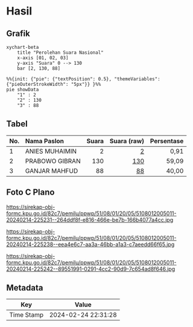 # Hasil

## Grafik

```mermaid
xychart-beta
    title "Perolehan Suara Nasional"
    x-axis [01, 02, 03]
    y-axis "Suara" 0 --> 130
    bar [2, 130, 88]
```

```mermaid
%%{init: {"pie": {"textPosition": 0.5}, "themeVariables": {"pieOuterStrokeWidth": "5px"}} }%%
pie showData
    "1" : 2
    "2" : 130
    "3" : 88
```

## Tabel

| No. | Nama Paslon    | Suara | Suara (raw) | Persentase |
|:--- |:-------------- | -----:| -----------:| ----------:|
| 1   | ANIES MUHAIMIN | 2     | [2][p-1]    | 0,91       |
| 2   | PRABOWO GIBRAN | 130   | [130][p-2]  | 59,09      |
| 3   | GANJAR MAHFUD  | 88    | [88][p-3]   | 40,00      |


[p-1]: https://github.com/gigit-pemilu/pemilu-2024/blob/main/pilpres/hitung-suara/sub/51-bali/sub/08-buleleng/sub/01-gerokgak/sub/2005-banyupoh/sub/011-tps/sub/paslon-1.txt
[p-2]: https://github.com/gigit-pemilu/pemilu-2024/blob/main/pilpres/hitung-suara/sub/51-bali/sub/08-buleleng/sub/01-gerokgak/sub/2005-banyupoh/sub/011-tps/sub/paslon-2.txt
[p-3]: https://github.com/gigit-pemilu/pemilu-2024/blob/main/pilpres/hitung-suara/sub/51-bali/sub/08-buleleng/sub/01-gerokgak/sub/2005-banyupoh/sub/011-tps/sub/paslon-3.txt

## Foto C Plano

https://sirekap-obj-formc.kpu.go.id/82c7/pemilu/ppwp/51/08/01/20/05/5108012005011-20240214-225231--264ddf8f-e816-466e-be7b-166b4077a4cc.jpg

https://sirekap-obj-formc.kpu.go.id/82c7/pemilu/ppwp/51/08/01/20/05/5108012005011-20240214-225238--eea4e6c7-aa3a-46bb-a1a3-c7aeedd66f65.jpg

https://sirekap-obj-formc.kpu.go.id/82c7/pemilu/ppwp/51/08/01/20/05/5108012005011-20240214-225242--89551991-0291-4cc2-90d9-7c654ad8f646.jpg


## Metadata

| Key        | Value               |
| ---------- | ------------------- |
| Time Stamp | 2024-02-24 22:31:28 |



